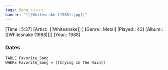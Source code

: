 ```yaml
---
tags: Song ⭐⭐⭐⭐⭐ 
banner: "![[Whitesnake (1988).jpg]]"
---
```

[Time:: 5:37]
[Artist:: [[Whitesnake]] ]
[Genre:: Metal]
[Played:: 43]
[Album:: [[Whitesnake (1988)]]]
[Year:: 1988]
### Dates
````dataview
TABLE Favorite_Song
WHERE Favorite_Song = [[Crying In The Rain]]
````